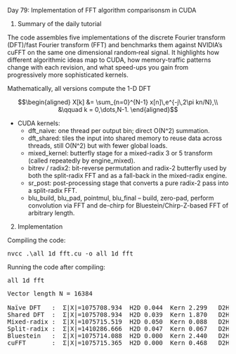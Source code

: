 Day 79: Implementation of FFT algorithm comparisonsm in CUDA

1) Summary of the daily tutorial

The code assembles five implementations of the discrete Fourier transform (DFT)/fast Fourier transform (FFT) and benchmarks them against NVIDIA’s cuFFT on the same one dimensional random‐real signal. It highlights how different algorithmic ideas map to CUDA, how memory-traffic patterns change with each revision, and what speed-ups you gain from progressively more sophisticated kernels.

Mathematically, all versions compute the 1-D DFT

```math
\begin{aligned}
X[k] &= \sum_{n=0}^{N-1} x[n]\,e^{-j\,2\pi kn/N},\\
&\qquad k = 0,\dots,N-1.
\end{aligned}
```

- CUDA kernels:
    - dft_naive: one thread per output bin; direct O(N^2) summation.
    - dft_shared: tiles the input into shared memory to reuse data across threads, still O(N^2) but with fewer global loads.
    - mixed_kernel: butterfly stage for a mixed-radix 3 or 5 transform (called repeatedly by engine_mixed).
    - bitrev / radix2: bit-reverse permutation and radix-2 butterfly used by both the split-radix FFT and as a fall-back in the mixed-radix engine.
    - sr_post: post-processing stage that converts a pure radix-2 pass into a split-radix FFT.
    - blu_build, blu_pad, pointmul, blu_final – build, zero-pad, perform convolution via FFT and de-chirp for Bluestein/Chirp-Z-based FFT of arbitrary length.

2) Implementation

Compiling the code:

<pre>nvcc .\all_1d_fft.cu -o all_1d_fft</pre>

Running the code after compiling:

<pre>all_1d_fft</pre>

<pre>Vector length N = 16384

Naïve DFT   :  Σ|X|=1075708.934  H2D 0.044  Kern 2.299   D2H 0.052  Total 2.395 ms
Shared DFT  :  Σ|X|=1075708.934  H2D 0.039  Kern 1.870   D2H 0.049  Total 1.959 ms
Mixed-radix :  Σ|X|=1075715.519  H2D 0.050  Kern 0.088   D2H 0.108  Total 0.245 ms
Split-radix :  Σ|X|=1410286.666  H2D 0.047  Kern 0.067   D2H 0.066  Total 0.180 ms
Bluestein   :  Σ|X|=1075714.088  H2D 0.000  Kern 2.440   D2H 0.109  Total 2.550 ms
cuFFT       :  Σ|X|=1075715.365  H2D 0.000  Kern 0.468   D2H 0.109  Total 0.577 ms</pre>